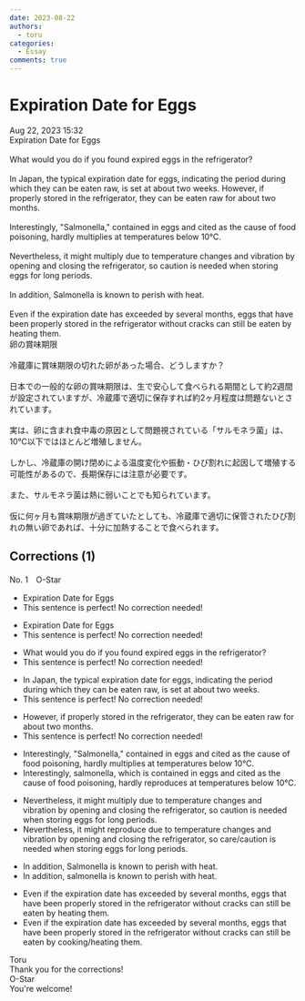 ```yaml
---
date: 2023-08-22
authors:
  - toru
categories:
  - Essay
comments: true
---
```


# Expiration Date for Eggs
<div class="date">Aug 22, 2023 15:32</div>
<div id="post"><div id="body_show_ori">
Expiration Date for Eggs<br/><br/>What would you do if you found expired eggs in the refrigerator?<br/><br/>In Japan, the typical expiration date for eggs, indicating the period during which they can be eaten raw, is set at about two weeks. However, if properly stored in the refrigerator, they can be eaten raw for about two months.<br/><br/>Interestingly, "Salmonella," contained in eggs and cited as the cause of food poisoning, hardly multiplies at temperatures below 10℃.<br/><br/>Nevertheless, it might multiply due to temperature changes and vibration by opening and closing the refrigerator, so caution is needed when storing eggs for long periods.<br/><br/>In addition, Salmonella is known to perish with heat.<br/><br/>Even if the expiration date has exceeded by several months, eggs that have been properly stored in the refrigerator without cracks can still be eaten by heating them.
</div></div>

<!-- more -->

<div id="post_ja"><div id="body_show_mo">
卵の賞味期限<br/><br/>冷蔵庫に賞味期限の切れた卵があった場合、どうしますか？<br/><br/>日本での一般的な卵の賞味期限は、生で安心して食べられる期間として約2週間が設定されていますが、冷蔵庫で適切に保存すれば約2ヶ月程度は問題ないとされています。<br/><br/>実は、卵に含まれ食中毒の原因として問題視されている「サルモネラ菌」は、10℃以下ではほとんど増殖しません。<br/><br/>しかし、冷蔵庫の開け閉めによる温度変化や振動・ひび割れに起因して増殖する可能性があるので、長期保存には注意が必要です。<br/><br/>また、サルモネラ菌は熱に弱いことでも知られています。<br/><br/>仮に何ヶ月も賞味期限が過ぎていたとしても、冷蔵庫で適切に保管されたひび割れの無い卵であれば、十分に加熱することで食べられます。
</div></div>

## Corrections (1)
<div id="block"><div class="first_name"> No. 1　<span class="just_name">O-Star</span></div><div id="block2">
<ul class="correction_field">
<li class="incorrect">Expiration Date for Eggs</li>
<li class="corrected perfect">This sentence is perfect! No correction needed!</li>
</ul>
<ul class="correction_field">
<li class="incorrect">Expiration Date for Eggs</li>
<li class="corrected perfect">This sentence is perfect! No correction needed!</li>
</ul>
<ul class="correction_field">
<li class="incorrect">What would you do if you found expired eggs in the refrigerator?</li>
<li class="corrected perfect">This sentence is perfect! No correction needed!</li>
</ul>
<ul class="correction_field">
<li class="incorrect">In Japan, the typical expiration date for eggs, indicating the period during which they can be eaten raw, is set at about two weeks.</li>
<li class="corrected perfect">This sentence is perfect! No correction needed!</li>
</ul>
<ul class="correction_field">
<li class="incorrect">However, if properly stored in the refrigerator, they can be eaten raw for about two months.</li>
<li class="corrected perfect">This sentence is perfect! No correction needed!</li>
</ul>
<ul class="correction_field">
<li class="incorrect">Interestingly, "Salmonella," contained in eggs and cited as the cause of food poisoning, hardly multiplies at temperatures below 10℃.</li>
<li class="corrected correct">
Interestingly,<span class="f_bold"> salmonella, which is </span>contained in eggs and cited as the cause of food poisoning, hardly <span class="f_bold">reproduces</span> at temperatures below 10℃.
</li>
</ul>
<ul class="correction_field">
<li class="incorrect">Nevertheless, it might multiply due to temperature changes and vibration by opening and closing the refrigerator, so caution is needed when storing eggs for long periods.</li>
<li class="corrected correct">
Nevertheless, it might<span class="f_bold"> reproduce</span> due to temperature changes and vibration by opening and closing the refrigerator, so <span class="f_blue">care/caution</span> is needed when storing eggs for long periods.
</li>
</ul>
<ul class="correction_field">
<li class="incorrect">In addition, Salmonella is known to perish with heat.</li>
<li class="corrected correct">
In addition, <span class="f_bold">salmonella </span>is known to perish with heat.
</li>
</ul>
<ul class="correction_field">
<li class="incorrect">Even if the expiration date has exceeded by several months, eggs that have been properly stored in the refrigerator without cracks can still be eaten by heating them.</li>
<li class="corrected correct">
Even if the expiration date has exceeded by several months, eggs that have been properly stored in the refrigerator without cracks can still be eaten by <span class="f_blue">cooking/heating </span>them.
</li>
</ul>
</div><div class="name"><span class="just_name">Toru</span><br>
Thank you for the corrections!
</div>
<div class="name"><span class="just_name">O-Star</span><br>
You're welcome!
</div>
</div>
